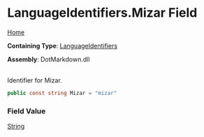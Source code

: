 # LanguageIdentifiers\.Mizar Field

[Home](../../../README.md)

**Containing Type**: [LanguageIdentifiers](../README.md)

**Assembly**: DotMarkdown\.dll

\
Identifier for Mizar\.

```csharp
public const string Mizar = "mizar"
```

### Field Value

[String](https://docs.microsoft.com/en-us/dotnet/api/system.string)

